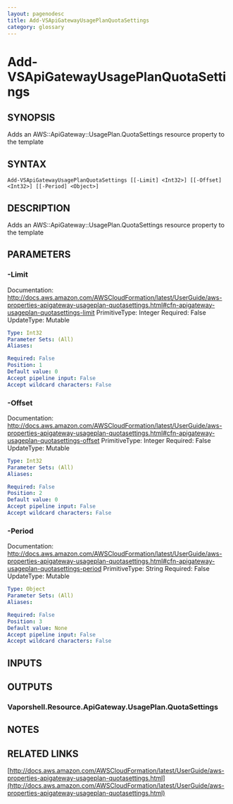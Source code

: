 ```yaml
---
layout: pagenodesc
title: Add-VSApiGatewayUsagePlanQuotaSettings
category: glossary
---
```


# Add-VSApiGatewayUsagePlanQuotaSettings

## SYNOPSIS
Adds an AWS::ApiGateway::UsagePlan.QuotaSettings resource property to the template

## SYNTAX

```
Add-VSApiGatewayUsagePlanQuotaSettings [[-Limit] <Int32>] [[-Offset] <Int32>] [[-Period] <Object>]
```

## DESCRIPTION
Adds an AWS::ApiGateway::UsagePlan.QuotaSettings resource property to the template

## PARAMETERS

### -Limit
Documentation: http://docs.aws.amazon.com/AWSCloudFormation/latest/UserGuide/aws-properties-apigateway-usageplan-quotasettings.html#cfn-apigateway-usageplan-quotasettings-limit
PrimitiveType: Integer
Required: False
UpdateType: Mutable

```yaml
Type: Int32
Parameter Sets: (All)
Aliases: 

Required: False
Position: 1
Default value: 0
Accept pipeline input: False
Accept wildcard characters: False
```

### -Offset
Documentation: http://docs.aws.amazon.com/AWSCloudFormation/latest/UserGuide/aws-properties-apigateway-usageplan-quotasettings.html#cfn-apigateway-usageplan-quotasettings-offset
PrimitiveType: Integer
Required: False
UpdateType: Mutable

```yaml
Type: Int32
Parameter Sets: (All)
Aliases: 

Required: False
Position: 2
Default value: 0
Accept pipeline input: False
Accept wildcard characters: False
```

### -Period
Documentation: http://docs.aws.amazon.com/AWSCloudFormation/latest/UserGuide/aws-properties-apigateway-usageplan-quotasettings.html#cfn-apigateway-usageplan-quotasettings-period
PrimitiveType: String
Required: False
UpdateType: Mutable

```yaml
Type: Object
Parameter Sets: (All)
Aliases: 

Required: False
Position: 3
Default value: None
Accept pipeline input: False
Accept wildcard characters: False
```

## INPUTS

## OUTPUTS

### Vaporshell.Resource.ApiGateway.UsagePlan.QuotaSettings

## NOTES

## RELATED LINKS

[http://docs.aws.amazon.com/AWSCloudFormation/latest/UserGuide/aws-properties-apigateway-usageplan-quotasettings.html](http://docs.aws.amazon.com/AWSCloudFormation/latest/UserGuide/aws-properties-apigateway-usageplan-quotasettings.html)


